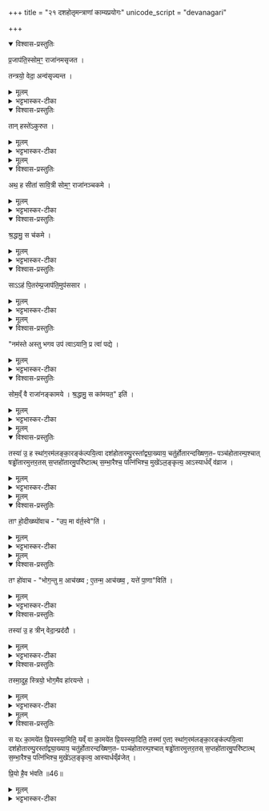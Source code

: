 +++
title = "२१ दशहोतृमन्त्राणां काम्यप्रयोगः"
unicode_script = "devanagari"

+++
<div class="js_include" url="/vedAH_yajuH/taittirIyam/sArasvata-vibhAgaH/brAhmaNam/sarva-prastutiH/2/3_hotR-brAhmaNAdi/10_dashahotRmantrANAM_kAmyaprayogaH"  newLevelForH1="1" includeTitle="true">

<details open><summary>विश्वास-प्रस्तुतिः</summary>

प्र॒जाप॑ति॒स्सोम॒ꣳ॒ राजा॑नमसृजत ।

तन्त्रयो॒ वेदा॒ अन्व॑सृज्यन्त ।
</details>

<details><summary>मूलम्</summary>

प्र॒जाप॑ति॒स्सोम॒ꣳ॒ राजा॑नमसृजत ।

तन्त्रयो॒ वेदा॒ अन्व॑सृज्यन्त ।
</details>

<details><summary>भट्टभास्कर-टीका</summary>

1प्रजापतिस्सोममित्यादि ॥ सोमसृष्ट्यनन्तरं त्रयो वेदास्सृष्टाः ।
</details>

<details open><summary>विश्वास-प्रस्तुतिः</summary>

तान् हस्ते॑ऽकुरुत ।
</details>

<details><summary>मूलम्</summary>

तान् हस्ते॑ऽकुरुत ।
</details>

<details><summary>भट्टभास्कर-टीका</summary>

अथ सोमस्तान् वेदान् हस्तेऽकुरुत हस्तेऽगृह्णात् ।
</details>


<details><summary>मूलम्</summary>

अथ॒ ह सीता॑ सावि॒त्री ।
सोम॒ꣳ॒ राजा॑नञ्चकमे ।
</details>

<details open><summary>विश्वास-प्रस्तुतिः</summary>

अथ॒ ह सीता॑ सावि॒त्री सोम॒ꣳ॒ राजा॑नञ्चकमे ।
</details>

<details><summary>मूलम्</summary>

अथ॒ ह सीता॑ सावि॒त्री सोम॒ꣳ॒ राजा॑नञ्चकमे ।
</details>

<details><summary>भट्टभास्कर-टीका</summary>

अथ एतं सोमं राजानं सीता नाम सवितुः स्रष्टुः प्रजापतेः दुहिता चकमे ।
</details>

<details open><summary>विश्वास-प्रस्तुतिः</summary>

श्र॒द्धामु॒ स च॑कमे ।
</details>

<details><summary>मूलम्</summary>

श्र॒द्धामु॒ स च॑कमे ।
</details>

<details><summary>भट्टभास्कर-टीका</summary>

स तु सोमः श्रद्धामेव प्रजापतिपुत्रीं चकमे ।
</details>

<details open><summary>विश्वास-प्रस्तुतिः</summary>

साऽऽह॑ पि॒तर॑म्प्र॒जाप॑ति॒मुप॑ससार ।
</details>

<details><summary>मूलम्</summary>

साऽऽह॑ पि॒तर॑म्प्र॒जाप॑ति॒मुप॑ससार ।
</details>

<details><summary>भट्टभास्कर-टीका</summary>

अथ सा सीता भर्तुः द्वेष्या पितरं प्रजापतिमुपससार उपाजगाम
</details>


<details><summary>मूलम्</summary>

नम॑स्ते अस्तु भगवः ।
उप॑ त्वाऽयानि ॥43॥  
प्र त्वा॑ पद्ये ।
</details>

<details open><summary>विश्वास-प्रस्तुतिः</summary>

"नम॑स्ते अस्तु भगव उप॑ त्वाऽयानि॒ प्र त्वा॑ पद्ये ।
</details>

<details><summary>मूलम्</summary>

"नम॑स्ते अस्तु भगव उप॑ त्वाऽयानि॒ प्र त्वा॑ पद्ये ।
</details>

<details><summary>भट्टभास्कर-टीका</summary>

उवाच च पितरं - नमस्ते अस्तु भगवः, उपायानि त्वा त्वामेवोपयानि त्वत्पार्श्व एव मया वस्तव्यं मा गां पत्यन्तिकं, प्रपद्येऽहं त्वां शरणं भजामि ॥
</details>

<details open><summary>विश्वास-प्रस्तुतिः</summary>

सोम॒व्ँ वै राजा॑नङ्कामये ।
श्र॒द्धामु॒ स का॑मयत॒" इति॑ ।
</details>

<details><summary>मूलम्</summary>

सोम॒व्ँ वै राजा॑नङ्कामये ।
श्र॒द्धामु॒ स का॑मयत॒" इति॑ ।
</details>

<details><summary>भट्टभास्कर-टीका</summary>

2अथ किं तवागतमिति पित्रा पृष्टा सोवाच - सोमं राजानं कामयेऽहं स तु श्रद्धामेव कामयत इति ।
</details>


<details><summary>मूलम्</summary>

तस्या॑ उ॒ ह स्था॑ग॒रम॑लङ्का॒रङ्क॑ल्पयि॒त्वा ।
दश॑होतारम्पु॒रस्ता᳚द्व्या॒ख्याय॑ ।
चतु॑र्होतारन्दख्षिण॒तः ।
पञ्च॑होतारम्प॒श्चात् ।
षड्ढो॑तारमुत्तर॒तः ।
स॒प्तहो॑तारमु॒परि॑ष्टात् ।
स॒म्भा॒रैश्च॒ पत्नि॑भिश्च॒ मुखे॑ऽल॒ङ्कृत्य॑ ॥44॥  
आऽस्यार्धव्ँव॑व्राज ।
</details>

<details open><summary>विश्वास-प्रस्तुतिः</summary>

तस्या॑ उ॒ ह स्था॑ग॒रम॑लङ्का॒रङ्क॑ल्पयि॒त्वा   दश॑होतारम्पु॒रस्ता᳚द्व्या॒ख्याय॒ चतु॑र्होतारन्दख्षिण॒तᳶ पञ्च॑होतारम्प॒श्चात् षड्ढो॑तारमुत्तर॒तस् स॒प्तहो॑तारमु॒परि॑ष्टात्थ्
स॒म्भा॒रैश्च॒ पत्नि॑भिश्च॒ मुखे॑ऽल॒ङ्कृत्य॒ आऽस्यार्धव्ँ व॑व्राज ।
</details>

<details><summary>मूलम्</summary>

तस्या॑ उ॒ ह स्था॑ग॒रम॑लङ्का॒रङ्क॑ल्पयि॒त्वा   दश॑होतारम्पु॒रस्ता᳚द्व्या॒ख्याय॒ चतु॑र्होतारन्दख्षिण॒तᳶ पञ्च॑होतारम्प॒श्चात् षड्ढो॑तारमुत्तर॒तस् स॒प्तहो॑तारमु॒परि॑ष्टात्थ्
स॒म्भा॒रैश्च॒ पत्नि॑भिश्च॒ मुखे॑ऽल॒ङ्कृत्य॒ आऽस्यार्धव्ँ व॑व्राज ।
</details>

<details><summary>भट्टभास्कर-टीका</summary>

अथ प्रजापतिस्तस्यै तदर्थं भर्तृवशीकारार्थं स्थागरं स्थगरविकारं स्थगरो नाम गन्धद्रव्यविशेषः, तं पिष्ट्वा अलङ्कारं कल्पयित्वा तेन गन्धेन मण्डनं कृत्वा तस्य पूर्वादिदिक्षु दशहोत्रादीन् व्याख्याय, मण्डनेन मण्डयित्वेति कचित् ।  

अथ संभारैः 'अग्रिर्यजुर्भिः' इत्याद्यैः पत्नीभिश्च 'सेनेन्द्रस्य'14 इत्यादिभिः तां मुखे अलंकृत्य तस्या मुखं लेपयित्वा अस्य सोमस्य अर्धं अर्धांशं समीपं आवव्राज आगमयामास ।
</details>


<details><summary>मूलम्</summary>

ताꣳ हो॒दीख्ष्यो॑वाच ।
उप॒ मा व॑र्त॒स्वेति॑ ।
</details>

<details open><summary>विश्वास-प्रस्तुतिः</summary>

ताꣳ हो॒दीख्ष्यो॑वाच - "उप॒ मा व॑र्त॒स्वे"ति॑ ।
</details>

<details><summary>मूलम्</summary>

ताꣳ हो॒दीख्ष्यो॑वाच - "उप॒ मा व॑र्त॒स्वे"ति॑ ।
</details>

<details><summary>भट्टभास्कर-टीका</summary>

मुख्यत्वाद्गन्तव्यस्याध्वनोऽर्धे स्थितां सोम उदीक्ष्य दृष्ट्वा उवाच ।

उच्छ्रितमीक्षणमुदीक्षणं, वशीकरणप्रयोगसामर्थ्येन अयथापूर्वं सौत्सुक्यमीक्षित्वा तामुवाच - मामुपावर्तस्व किमर्धेऽध्वनि स्थीयते ।
</details>


<details><summary>मूलम्</summary>

तꣳ हो॑वाच ।
भोग॒न्तु म॒ आच॑ख्ष्व ।
ए॒तन्म॒ आच॑ख्ष्व ।
यत्ते॑ पा॒णाविति॑ ।
</details>

<details open><summary>विश्वास-प्रस्तुतिः</summary>

तꣳ हो॑वाच - "भोग॒न्तु म॒ आच॑ख्ष्व ; ए॒तन्म॒ आच॑ख्ष्व॒ , यत्ते॑ पा॒णा"विति॑ ।
</details>

<details><summary>मूलम्</summary>

तꣳ हो॑वाच - "भोग॒न्तु म॒ आच॑ख्ष्व ; ए॒तन्म॒ आच॑ख्ष्व॒ , यत्ते॑ पा॒णा"विति॑ ।
</details>

<details><summary>भट्टभास्कर-टीका</summary>

अथ तच्छ्रुत्वा तमुवाच - भोगं मे आचक्ष्व यत्ते पाणौ स्थितमिति
</details>

<details open><summary>विश्वास-प्रस्तुतिः</summary>

तस्या॑ उ॒ ह त्रीन् वेदा॒न्प्रद॑दौ ।
</details>

<details><summary>मूलम्</summary>

तस्या॑ उ॒ ह त्रीन् वेदा॒न्प्रद॑दौ ।
</details>

<details><summary>भट्टभास्कर-टीका</summary>

पृष्टस्सोमस्तस्यै त्रीन् वेदान् प्रददौ ।
</details>

<details open><summary>विश्वास-प्रस्तुतिः</summary>

तस्मा॒दुह॒ स्त्रियो॒ भोग॒मैव हा॑रयन्ते ।
</details>

<details><summary>मूलम्</summary>

तस्मा॒दुह॒ स्त्रियो॒ भोग॒मैव हा॑रयन्ते ।
</details>

<details><summary>भट्टभास्कर-टीका</summary>

यस्मादियं सीता प्रियं वस्तु ययाचे तस्माल्लोकेऽपि स्त्रियो भोगमुद्दिश्य प्रियं दायं षुरुषमाहारयन्त एव ॥
</details>


<details><summary>मूलम्</summary>

स यᳵ का॒मये॑त प्रि॒यस्स्या॒मिति॑ ॥45॥  
यव्ँ वा का॒मये॑त प्रि॒यस्स्या॒दिति॑ ।
तस्मा॑ ए॒तꣵ स्था॑ग॒रम॑लङ्का॒रङ्क॑ल्पयि॒त्वा ।
दश॑होतारम्पु॒रस्ता᳚द्व्या॒ख्याय॑ ।
चतु॑र्होतारन्दख्षिण॒तः ।
पञ्च॑होतारम्प॒श्चात् ।
षड्ढो॑तारमुत्तर॒तः ।
स॒प्तहो॑तारमु॒परि॑ष्टात् ।
स॒म्भा॒रैश्च॒ पत्नि॑भिश्च॒ मुखे॑ऽल॒ङ्कृत्य॑ ।
आस्यार्धव्ँव्र॑जेत् ।
</details>

<details open><summary>विश्वास-प्रस्तुतिः</summary>

स यᳵ का॒मये॑त प्रि॒यस्स्या॒मिति॒ यव्ँ वा का॒मये॑त प्रि॒यस्स्या॒दिति॒ तस्मा॑ ए॒तꣵ स्था॑ग॒रम॑लङ्का॒रङ्क॑ल्पयि॒त्वा  दश॑होतारम्पु॒रस्ता᳚द्व्या॒ख्याय॒ चतु॑र्होतारन्दख्षिण॒तᳶ पञ्च॑होतारम्प॒श्चात् षड्ढो॑तारमुत्तर॒तस् स॒प्तहो॑तारमु॒परि॑ष्टात्थ् स॒म्भा॒रैश्च॒ पत्नि॑भिश्च॒ मुखे॑ऽल॒ङ्कृत्य॒ आस्यार्धव्ँव्र॑जेत् ।

प्रि॒यो है॒व भ॑वति ॥46॥  
</details>

<details><summary>मूलम्</summary>

स यᳵ का॒मये॑त प्रि॒यस्स्या॒मिति॒ यव्ँ वा का॒मये॑त प्रि॒यस्स्या॒दिति॒ तस्मा॑ ए॒तꣵ स्था॑ग॒रम॑लङ्का॒रङ्क॑ल्पयि॒त्वा  दश॑होतारम्पु॒रस्ता᳚द्व्या॒ख्याय॒ चतु॑र्होतारन्दख्षिण॒तᳶ पञ्च॑होतारम्प॒श्चात् षड्ढो॑तारमुत्तर॒तस् स॒प्तहो॑तारमु॒परि॑ष्टात्थ् स॒म्भा॒रैश्च॒ पत्नि॑भिश्च॒ मुखे॑ऽल॒ङ्कृत्य॒ आस्यार्धव्ँव्र॑जेत् ।

प्रि॒यो है॒व भ॑वति ॥46॥  
</details>

<details><summary>भट्टभास्कर-टीका</summary>

1स य इत्यादि ॥ गतम् ॥
इति तैतिरीयब्राह्मणे द्वितीयाष्टके तृतीयप्रपाठके दशमोऽनुवाकः ॥  

</details>
</div>